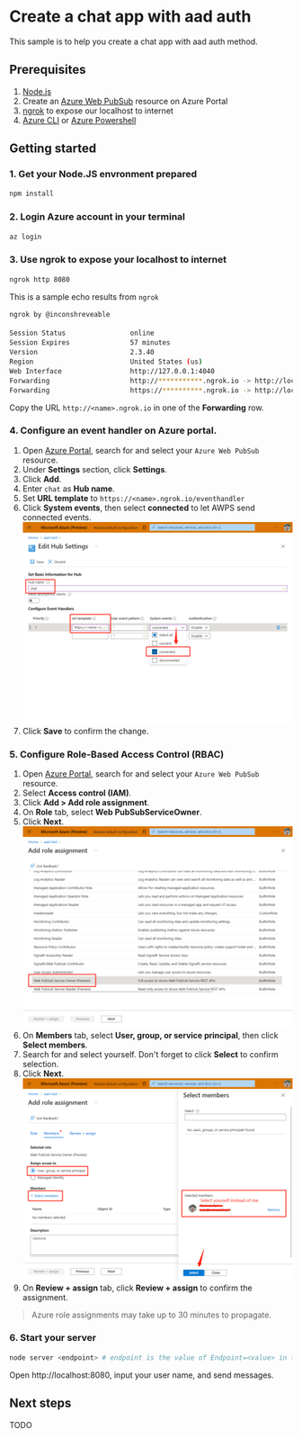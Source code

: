 # Create a chat app with aad auth

This sample is to help you create a chat app with aad auth method.

## Prerequisites

1. [Node.js](https://nodejs.org)
2. Create an [Azure Web PubSub](https://ms.portal.azure.com/#blade/HubsExtension/BrowseResource/resourceType/Microsoft.SignalRService%2FWebPubSub) resource on Azure Portal
3. [ngrok](https://ngrok.com/download) to expose our localhost to internet
4. [Azure CLI](https://docs.microsoft.com/cli/azure/) or [Azure Powershell](https://docs.microsoft.com/powershell/azure/)

## Getting started
   
### 1. Get your Node.JS envronment prepared

```bash
npm install
```

### 2. Login Azure account in your terminal

```bash
az login
```

### 3. Use ngrok to expose your localhost to internet

```bash
ngrok http 8080
```

This is a sample echo results from `ngrok`

```bash
ngrok by @inconshreveable
                                                                                                                                                                                           
Session Status                online                                                                                                                                                       
Session Expires               57 minutes                                                                                                                                                   
Version                       2.3.40                                                                                                                                                       
Region                        United States (us)                                                                                                                                           
Web Interface                 http://127.0.0.1:4040                                                                                                                                        
Forwarding                    http://***********.ngrok.io -> http://localhost:8080                                                                                                 
Forwarding                    https://**********.ngrok.io -> http://localhost:8080     
```

Copy the URL `http://<name>.ngrok.io` in one of the **Forwarding** row.

### 4. Configure an event handler on Azure portal.

1. Open [Azure Portal](https://ms.portal.azure.com/), search for and select your `Azure Web PubSub` resource.
2. Under **Settings** section, click **Settings**.
3. Click **Add**.
3. Enter `chat` as **Hub name**.
4. Set **URL template** to `https://<name>.ngrok.io/eventhandler`
5. Click **System events**, then select **connected** to let AWPS send connected events.
   ![Screenshot of Edit Hub Settings](./media/edit-hub-settings.png)
1. Click **Save** to confirm the change.

### 5. Configure Role-Based Access Control (RBAC)
1. Open [Azure Portal](https://ms.portal.azure.com/), search for and select your `Azure Web PubSub` resource.
1. Select **Access control (IAM)**.
1. Click **Add > Add role assignment**.
1. On **Role** tab, select **Web PubSubServiceOwner**.
1. Click **Next**.
   ![Screenshot of Select Roles](./media/add-role-assignment-roles.png)
1. On **Members** tab, select **User, group, or service principal**, then click **Select members**.
1. Search for and select yourself. Don't forget to click **Select** to confirm selection.
1. Click **Next**.
   ![Screenshot of Select Members](./media/add-role-assignment-members.png)
1. On **Review + assign** tab, click **Review + assign** to confirm the assignment.

> Azure role assignments may take up to 30 minutes to propagate.

### 6. Start your server

```bash
node server <endpoint> # endpoint is the value of Endpoint=<value> in the connection string
```

Open http://localhost:8080, input your user name, and send messages.

## Next steps

TODO